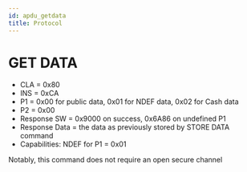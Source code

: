 ```yaml
---
id: apdu_getdata
title: Protocol
---
```


# GET DATA

* CLA = 0x80
* INS = 0xCA
* P1 = 0x00 for public data, 0x01 for NDEF data, 0x02 for Cash data
* P2 = 0x00
* Response SW = 0x9000 on success, 0x6A86 on undefined P1
* Response Data = the data as previously stored by STORE DATA command
* Capabilities: NDEF for P1 = 0x01

Notably, this command does not require an open secure channel